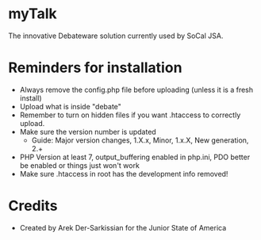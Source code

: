 # myTalk
The innovative Debateware solution currently used by SoCal JSA.

# Reminders for installation
- Always remove the config.php file before uploading (unless it is a fresh install)
- Upload what is inside "debate"
- Remember to turn on hidden files if you want .htaccess to correctly upload.
- Make sure the version number is updated
  - Guide: Major version changes, 1.X.x, Minor, 1.x.X, New generation, 2.+
- PHP Version at least 7, output_buffering enabled in php.ini, PDO better be enabled or things just won't work
- Make sure .htaccess in root has the development info removed!

# Credits
- Created by Arek Der-Sarkissian for the Junior State of America
